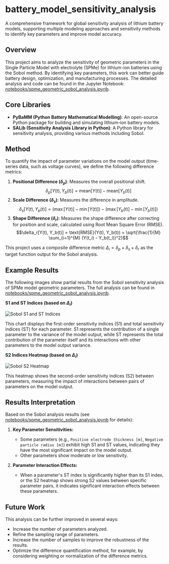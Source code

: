 battery_model_sensitivity_analysis
==============================

A comprehensive framework for global sensitivity analysis of lithium battery models, supporting multiple modeling approaches and sensitivity methods to identify key parameters and improve model accuracy.

## Overview

This project aims to analyze the sensitivity of geometric parameters in the Single Particle Model with electrolyte (SPMe) for lithium-ion batteries using the Sobol method. By identifying key parameters, this work can better guide battery design, optimization, and manufacturing processes. The detailed analysis and code can be found in the Jupyter Notebook: [notebooks/spme_geometric_sobol_analysis.ipynb](./notebooks/spme_geometric_sobol_analysis.ipynb).

## Core Libraries

-   **PyBaMM (Python Battery Mathematical Modelling)**: An open-source Python package for building and simulating lithium-ion battery models.
-   **SALib (Sensitivity Analysis Library in Python)**: A Python library for sensitivity analysis, providing various methods including Sobol.

## Method

To quantify the impact of parameter variations on the model output (time-series data, such as voltage curves), we define the following difference metrics:

1.  **Positional Difference ($\delta_p$)**: Measures the overall positional shift.
    $$\delta_p[Y(t), Y_b(t)] = \text{mean}[Y(t)] - \text{mean}[Y_b(t)]$$
2.  **Scale Difference ($\delta_s$)**: Measures the difference in amplitude.
    $$\delta_s[Y(t), Y_b(t)] = (\max[Y(t)] - \min[Y(t)]) - (\max[Y_b(t)] - \min[Y_b(t)])$$
3.  **Shape Difference ($\delta_r$)**: Measures the shape difference after correcting for position and scale, calculated using Root Mean Square Error (RMSE).
    $$\delta_r[Y(t), Y_b(t)] = \text{RMSE}(Y(t), Y_b(t)) = \sqrt{\frac{1}{M} \sum_{i=1}^{M} (Y(t_i) - Y_b(t_i))^2}$$

This project uses a composite difference metric $\Delta_i = \delta_p + \delta_s + \delta_r$ as the target function output for the Sobol analysis.

## Example Results

The following images show partial results from the Sobol sensitivity analysis of SPMe model geometric parameters. The full analysis can be found in [notebooks/spme_geometric_sobol_analysis.ipynb](./notebooks/spme_geometric_sobol_analysis.ipynb).

**S1 and ST Indices (based on $\Delta_i$)**

![Sobol S1 and ST Indices](./results/sobol_s1_st_indices_delta_i.png)

This chart displays the first-order sensitivity indices (S1) and total sensitivity indices (ST) for each parameter. S1 represents the contribution of a single parameter to the variance of the model output, while ST represents the total contribution of the parameter itself and its interactions with other parameters to the model output variance.

**S2 Indices Heatmap (based on $\Delta_i$)**

![Sobol S2 Heatmap](./results/sobol_s2_heatmap_delta_i.png)

This heatmap shows the second-order sensitivity indices (S2) between parameters, measuring the impact of interactions between pairs of parameters on the model output.

## Results Interpretation

Based on the Sobol analysis results (see [notebooks/spme_geometric_sobol_analysis.ipynb](./notebooks/spme_geometric_sobol_analysis.ipynb) for details):

1.  **Key Parameter Sensitivities:**
    *   Some parameters (e.g., `Positive electrode thickness [m]`, `Negative particle radius [m]`) exhibit high S1 and ST values, indicating they have the most significant impact on the model output.
    *   Other parameters show moderate or low sensitivity.

2.  **Parameter Interaction Effects:**
    *   When a parameter's ST index is significantly higher than its S1 index, or the S2 heatmap shows strong S2 values between specific parameter pairs, it indicates significant interaction effects between these parameters.

## Future Work

This analysis can be further improved in several ways:
- Increase the number of parameters analyzed.
- Refine the sampling range of parameters.
- Increase the number of samples to improve the robustness of the results.
- Optimize the difference quantification method, for example, by considering weighting or normalization of the difference metrics.



